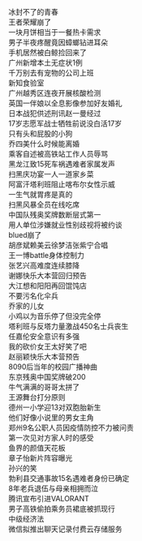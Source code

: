 冰封不了的青春  
王者荣耀崩了  
一块月饼相当于一餐热卡需求  
男子半夜疼醒竟因蟑螂钻进耳朵  
手机居然被白鲸捡回来了  
广州新增本土无症状1例  
千万别去有宠物的公司上班  
新知食验室  
广州越秀区连夜开展核酸检测  
英国一伴娘以全息影像参加好友婚礼  
日本战犯供述刑讯赵一曼经过  
17岁志愿军战士牺牲前说没白活17岁  
只有头和屁股的小狗  
乔四美什么时候能离婚  
乘客自述被高铁站工作人员辱骂  
黑龙江致15死车祸遇难者家属发声  
扫黑庆功宴一人一道家乡菜  
阿富汗塔利班阻止喀布尔女性示威  
一生气就胃疼是真的  
扫黑风暴全员在线吃席  
中国队残奥奖牌数断层式第一  
用人单位涉嫌就业性别歧视将被约谈  
blued崩了  
胡彦斌赖美云徐梦洁张紫宁合唱  
王一博battle身体控制力  
张艺兴高难度连续膝降  
谢娜快乐大本营回归预告  
大江想和阳阳再回馄饨店  
不要污名化伞兵  
乔家的儿女  
小鸡以为音乐停了但没完全停  
塔利班与反塔力量激战450名士兵丧生  
任嘉伦安全意识有多强  
我的砍价女王太好笑了吧  
赵丽颖快乐大本营预告  
8090后当年的校园广播神曲  
东京残奥中国奖牌破200  
牛气满满的哥哥太拼了  
王源舞台打分原则  
德州一小学迎13对双胞胎新生  
他们好像小说里的男女主角  
郑州9名公职人员因疫情防控不力被问责  
第一次见对方家人时的感受  
鱼界的颜值天花板  
章子怡新片阵容曝光  
孙兴的笑  
勃利县交通事故15名遇难者身份已确定  
8年老兵退伍与母亲相拥而泣  
腾讯宣布引进VALORANT  
男子高铁偷拍乘务员裙底被抓现行  
中级经济法  
微信拟推出聊天记录付费云存储服务  

